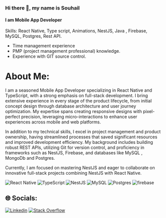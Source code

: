 ### Hi there 👋, my name is Souhail

#### I am Mobile App Developer

Skills: React Native, Type script, Animations, NestJS, Java , Firebase, MySQL, Postgres, Rest API.

- Time management experience
- PMP (project management professional) knowledge.
- Experience with GIT source control.

# About Me:

I am a seasoned Mobile App Developer specializing in React Native and TypeScript, with a strong emphasis on full-stack development. I bring extensive experience in every stage of the product lifecycle, from initial concept design through database architecture and user journey optimization. My expertise spans creating responsive designs with pixel-perfect precision, leveraging micro-interactions to enhance user experiences across mobile and web platforms.

In addition to my technical skills, I excel in project management and product ownership, having streamlined processes that saved significant resources and improved development efficiency. My background includes building robust REST APIs, utilizing Git for version control, and proficiency in frameworks such as NestJS, Firebase, and databases like MySQL , MongoDb  and Postgres.

Currently, I am focused on mastering NestJS and eager to collaborate on innovative full-stack projects combining NestJS with React Native.



![React Native](https://img.shields.io/badge/react_native-%2320232a.svg?style=for-the-badge&logo=react&logoColor=%2361DAFB) ![TypeScript](https://img.shields.io/badge/typescript-%23007ACC.svg?style=for-the-badge&logo=typescript&logoColor=white) ![NestJS](https://img.shields.io/badge/nestjs-%23ea2845.svg?style=for-the-badge&logo=nestjs&logoColor=white)  ![MySQL](https://img.shields.io/badge/MySQL-%2300758F.svg?style=for-the-badge&logo=mysql&logoColor=white) ![Postgres](https://img.shields.io/badge/postgres-%23316192.svg?style=for-the-badge&logo=postgresql&logoColor=white)
![firebase](https://img.shields.io/badge/-firebase-ffa611?style=for-the-badge&logo=firebase&logoColor=white)



## 🌐 Socials:

[![Linkedin](https://img.shields.io/badge/LinkedIn-0077B5?logo=linkedin&logoColor=white)](https://www.linkedin.com/in/souhail-tourjmen/)
[![Stack Overflow](https://img.shields.io/badge/-Stackoverflow-FE7A16?logo=stack-overflow&logoColor=white)](https://stackoverflow.com/users/19072467/tourjmen-souhail)

